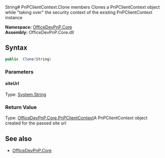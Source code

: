 String# PnPClientContext.Clone members
Clones a PnPClientContext object while "taking over" the security context of the existing PnPClientContext instance  

**Namespace:** [OfficeDevPnP.Core](OfficeDevPnP.Core.md)  
**Assembly:** OfficeDevPnP.Core.dll  
## Syntax
```C#
public  Clone(String)
```
### Parameters
#### siteUrl
Type: [System.String](System.String.md) 
#### 
### Return Value
Type: [OfficeDevPnP.Core.PnPClientContext](OfficeDevPnP.Core.PnPClientContext.md)A PnPClientContext object created for the passed site url
## See also
- [OfficeDevPnP.Core](OfficeDevPnP.Core.md)
